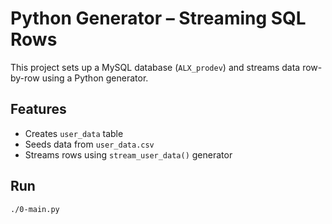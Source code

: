 # Python Generator – Streaming SQL Rows

This project sets up a MySQL database (`ALX_prodev`) and streams data row-by-row using a Python generator.

## Features
- Creates `user_data` table
- Seeds data from `user_data.csv`
- Streams rows using `stream_user_data()` generator

## Run
```bash
./0-main.py
